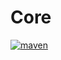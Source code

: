 # Core

[![maven](https://api.bintray.com/packages/thesandipv/afterroot/core/images/download.svg)](https://bintray.com/thesandipv/afterroot/core/_latestVersion)

